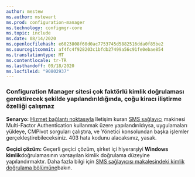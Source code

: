 ```yaml
---
author: mestew
ms.author: mstewart
ms.prod: configuration-manager
ms.technology: configmgr-core
ms.topic: include
ms.date: 08/14/2020
ms.openlocfilehash: e6023808f60d0ac7753745d5882516dda0f85be2
ms.sourcegitcommit: af4fc4f928203c1bfdb27499a56c91fe0ebae854
ms.translationtype: MT
ms.contentlocale: tr-TR
ms.lasthandoff: 09/18/2020
ms.locfileid: "90802937"
---
```

<!--Don't apply H2 in this include file since they are context driven by article-->

### <a name="when-the-configuration-manager-site-is-configured-to-require-multi-factor-authentication-most-tenant-attach-features-dont-work"></a><a name="bkmk_mfa"></a> Configuration Manager sitesi çok faktörlü kimlik doğrulaması gerektirecek şekilde yapılandırıldığında, çoğu kiracı iliştirme özelliği çalışmaz
<!--7986450, 7988266-->
**Senaryo:** [Hizmet bağlantı noktasıyla](../../core/servers/deploy/configure/about-the-service-connection-point.md) Iletişim kuran [SMS sağlayıcı](../../core/plan-design/hierarchy/plan-for-the-sms-provider.md) makinesi Multi-Factor Authentication kullanmak üzere yapılandırıldıysa, uygulamaları yükleye, CMPivot sorguları çalıştıra, ve Yönetici konsolundan başka işlemler gerçekleştirebileceksiniz. 403 hata kodunu alacaksınız, yasak.  

**Geçici çözüm:** Geçerli geçici çözüm, şirket içi hiyerarşiyi **Windows kimlik**doğrulamasının varsayılan kimlik doğrulama düzeyine yapılandırmaktır. Daha fazla bilgi için [SMS sağlayıcısı makalesindeki kimlik doğrulama bölümüne](../../core/plan-design/hierarchy/plan-for-the-sms-provider.md#bkmk_auth)bakın.

